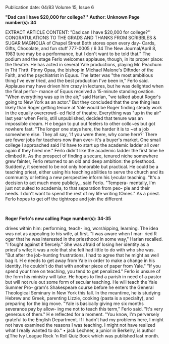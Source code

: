 Publication date: 04/83
Volume 15, Issue 6

**"Dad can I have $20,000 for college?''**
**Author: Unknown**
**Page number(s): 34**

EXTRACT ARTICLE CONTENT:
"Dad can I have $20,000 
for college?'' 
CONGRATULATIONS TO THE GRADS 
AND THANKS FROM 
SCRIBBLES & SUGAR MAGNOLIA 
of Chapel Street 
Both stores open every day-
Cards, Gifts, Chocolate, and fun stuff 
777-0005 / 6 
34 The New Journal/April 8, 1983 
ture may be a performance, but I don't 
want to be told that." 
The podium and the stage 
Ferlo welcomes applause, though, in 
its proper place: the theatre. He has 
acted in several Yale productions, 
playing Mr. Peachum in Tht Thrtt· 
Ptnny Opaa, the bishop in Michael 
Malone's Diftnder of the Faith, and the 
psychiatrist in Equus. The latter was 
"the most ambitious thing I've ever 
tried, and the best production I've been 
in," Ferlo said. Applause may have 
driven him crazy in lectures, but he 
was delighted when the final perfor-
mance of Equus received a 15-minute 
standing ovation. 
"When everything was up in the 
air," said Harlan, "we talked about 
Roger's going to New York as an 
actor." But they concluded that the one 
thing less likely than Roger getting 
tenure at Yale would be Roger finding 
steady work in the equally overcrowd-
ed field of theatre. 
Everything was "up in the air" last 
year when Ferlo, still unpublished, 
decided that tenure was an impossible 
dream. H e began to put out feelers to 
other collc~es but got nowhere fast. 
"The longer one stays here, the harder 
it is to ~et a job somewhere else. They 
all say, 'If you were there, why come 
here?' There are fewer jobs for teachers 
now than ever- it's a buyer's market. 
One small college I approached said I'd 
have to start up the academic ladder all 
over again if they hired me." 
Ferlo didn't like the academic ladder 
the first time he climbed it. As the 
prospect of finding a secure, tenured 
niche somewhere grew fainter, Ferlo 
returned to an old and deep ambition: 
the priesthood. Suddenly, it seemed to 
be not only honorable but practical. 
He could be a teaching priest, either 
using his teaching abilities to serve the 
church and its community or letting a 
new perspective inform his l;ecular 
teaching. "It's a decision to act much 
more publicly,., said Ferlo. "Tempera-
mentally, 
I'm just not suited to 
academia, to that separation from peo-
ple and their needs. I don't want to 
spend the rest of my life writing 
tOmes." As a priest. Ferlo hopes to get 
off the tightrope and join the different 


<br>

**Roger Ferlo's new calling**
**Page number(s): 34-35**

drives within him: performing, teach-
ing, worshipping, learning. 
The idea was not as appealing to his 
wife, at first. "I was aware when I mar-
ried R oger that he was interested in the 
priesthood in some way," Harlan 
recalled. "I fought against it fiercely." 
She was afraid of losing her identity as 
a priest's wife; it was a role that she felt 
had little to do with who she was. "But 
after the job-hunting frustrations, I 
had to agree that he might as well bag 
it. H e needs to get away from Yale in 
order to make a change in his identity. 
He couldn't do that with another piece 
of paper from Yale." 
"If you spend your time on 
teaching, you tend to get 
penalized." 
Ferlo is unsure of the form his 
ministry will take. He hopes to find a 
parish in need of a pastor but will not 
rule out some form of secular teaching. 
He will teach the Yale Summer Pro-
gram's Shakespeare course before he 
enters the General Theological 
Seminary in New York this fall. In the 
meantime, he is studying Hebrew and 
Greek, parenting Lizzie, 
cooking 
(pasta is a specialty), and preparing for 
the big move. "Yale is basically giving 
me six months severance pay by allow-
ing me not to teach this term," Ferlo 
said. "It's very generous of them." 
H e reflected for a moment. "You 
know, I'm perversely grateful to the 
English Department. If I hadn't had 
my problems here, I might not have 
examined the reasons I was teaching. I 
might not have realized what I really 
wanted to do." 
• 
jack Lechner, a junior in Berkelry, is author 
q[The Ivy League Rock 'n Roll Quiz 
Book which was published last month.
